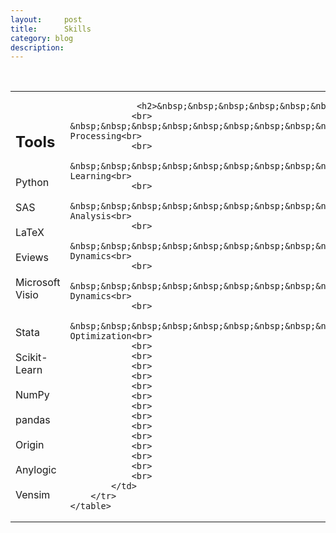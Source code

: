 ```yaml
---
layout:     post
title:      Skills
category: blog
description: 
---
```

<br>
<html>
    <table style="margin-left: auto; margin-right: auto;">
        <tr>
            <td>
                <!--左侧内容-->
                <h2>Tools</h2>
                <br>
                Python<br>
                <br>
                SAS<br>
                <br>
                LaTeX<br>
                <br>
                Eviews<br>
                <br>
               Microsoft Visio &nbsp;&nbsp;&nbsp;&nbsp;&nbsp;&nbsp;&nbsp;&nbsp;&nbsp;&nbsp;<br>
                <br>
                Stata<br>
                <br>
                Scikit-Learn<br>
                <br>
                NumPy<br>
                <br>
                pandas<br>
                <br>
                Origin<br>
                <br>
                Anylogic<br>
                <br>
                Vensim
            </td>
            <td>
                <!--右侧内容-->
               
                 <h2>&nbsp;&nbsp;&nbsp;&nbsp;&nbsp;&nbsp;&nbsp;&nbsp;&nbsp;&nbsp;&nbsp;&nbsp;&nbsp;&nbsp;&nbsp;&nbsp;&nbsp;&nbsp;&nbsp;&nbsp;&nbsp;&nbsp;&nbsp;&nbsp;&nbsp;&nbsp;&nbsp;&nbsp;&nbsp;&nbsp;&nbsp;&nbsp;&nbsp;&nbsp;&nbsp;&nbsp;&nbsp;&nbsp;&nbsp;&nbsp;&nbsp;&nbsp;&nbsp;&nbsp;&nbsp;&nbsp;&nbsp;&nbsp;Others</h2>
                <br>               &nbsp;&nbsp;&nbsp;&nbsp;&nbsp;&nbsp;&nbsp;&nbsp;&nbsp;&nbsp;&nbsp;&nbsp;&nbsp;&nbsp;&nbsp;&nbsp;&nbsp;&nbsp;&nbsp;&nbsp;&nbsp;&nbsp;&nbsp;&nbsp;&nbsp;&nbsp;&nbsp;&nbsp;&nbsp;&nbsp;&nbsp;&nbsp;&nbsp;&nbsp;&nbsp;&nbsp;&nbsp;&nbsp;&nbsp;&nbsp;&nbsp;&nbsp;&nbsp;&nbsp;&nbsp;&nbsp;&nbsp;&nbsp;&nbsp;&nbsp;&nbsp;&nbsp;&nbsp;&nbsp;&nbsp;&nbsp;&nbsp;&nbsp;&nbsp;&nbsp;&nbsp;&nbsp;&nbsp;&nbsp;&nbsp;&nbsp;&nbsp;&nbsp;Data Processing<br>
                <br>
                &nbsp;&nbsp;&nbsp;&nbsp;&nbsp;&nbsp;&nbsp;&nbsp;&nbsp;&nbsp;&nbsp;&nbsp;&nbsp;&nbsp;&nbsp;&nbsp;&nbsp;&nbsp;&nbsp;&nbsp;&nbsp;&nbsp;&nbsp;&nbsp;&nbsp;&nbsp;&nbsp;&nbsp;&nbsp;&nbsp;&nbsp;&nbsp;&nbsp;&nbsp;&nbsp;&nbsp;&nbsp;&nbsp;&nbsp;&nbsp;&nbsp;&nbsp;&nbsp;&nbsp;&nbsp;&nbsp;&nbsp;&nbsp;&nbsp;&nbsp;&nbsp;&nbsp;&nbsp;&nbsp;&nbsp;&nbsp;&nbsp;&nbsp;&nbsp;&nbsp;&nbsp;&nbsp;&nbsp;&nbsp;&nbsp;&nbsp;&nbsp;&nbsp;Supervised Learning<br>
                <br>
                &nbsp;&nbsp;&nbsp;&nbsp;&nbsp;&nbsp;&nbsp;&nbsp;&nbsp;&nbsp;&nbsp;&nbsp;&nbsp;&nbsp;&nbsp;&nbsp;&nbsp;&nbsp;&nbsp;&nbsp;&nbsp;&nbsp;&nbsp;&nbsp;&nbsp;&nbsp;&nbsp;&nbsp;&nbsp;&nbsp;&nbsp;&nbsp;&nbsp;&nbsp;&nbsp;&nbsp;&nbsp;&nbsp;&nbsp;&nbsp;&nbsp;&nbsp;&nbsp;&nbsp;&nbsp;&nbsp;&nbsp;&nbsp;&nbsp;&nbsp;&nbsp;&nbsp;&nbsp;&nbsp;&nbsp;&nbsp;&nbsp;&nbsp;&nbsp;&nbsp;&nbsp;&nbsp;&nbsp;&nbsp;&nbsp;&nbsp;&nbsp;&nbsp;Sentiment Analysis<br>
                <br>
                &nbsp;&nbsp;&nbsp;&nbsp;&nbsp;&nbsp;&nbsp;&nbsp;&nbsp;&nbsp;&nbsp;&nbsp;&nbsp;&nbsp;&nbsp;&nbsp;&nbsp;&nbsp;&nbsp;&nbsp;&nbsp;&nbsp;&nbsp;&nbsp;&nbsp;&nbsp;&nbsp;&nbsp;&nbsp;&nbsp;&nbsp;&nbsp;&nbsp;&nbsp;&nbsp;&nbsp;&nbsp;&nbsp;&nbsp;&nbsp;&nbsp;&nbsp;&nbsp;&nbsp;&nbsp;&nbsp;&nbsp;&nbsp;&nbsp;&nbsp;&nbsp;&nbsp;&nbsp;&nbsp;&nbsp;&nbsp;&nbsp;&nbsp;&nbsp;&nbsp;&nbsp;&nbsp;&nbsp;&nbsp;&nbsp;&nbsp;&nbsp;&nbsp;System Dynamics<br>
                <br>
                &nbsp;&nbsp;&nbsp;&nbsp;&nbsp;&nbsp;&nbsp;&nbsp;&nbsp;&nbsp;&nbsp;&nbsp;&nbsp;&nbsp;&nbsp;&nbsp;&nbsp;&nbsp;&nbsp;&nbsp;&nbsp;&nbsp;&nbsp;&nbsp;&nbsp;&nbsp;&nbsp;&nbsp;&nbsp;&nbsp;&nbsp;&nbsp;&nbsp;&nbsp;&nbsp;&nbsp;&nbsp;&nbsp;&nbsp;&nbsp;&nbsp;&nbsp;&nbsp;&nbsp;&nbsp;&nbsp;&nbsp;&nbsp;&nbsp;&nbsp;&nbsp;&nbsp;&nbsp;&nbsp;&nbsp;&nbsp;&nbsp;&nbsp;&nbsp;&nbsp;&nbsp;&nbsp;&nbsp;&nbsp;&nbsp;&nbsp;&nbsp;&nbsp;Nonlinear Dynamics<br>
                <br>
                &nbsp;&nbsp;&nbsp;&nbsp;&nbsp;&nbsp;&nbsp;&nbsp;&nbsp;&nbsp;&nbsp;&nbsp;&nbsp;&nbsp;&nbsp;&nbsp;&nbsp;&nbsp;&nbsp;&nbsp;&nbsp;&nbsp;&nbsp;&nbsp;&nbsp;&nbsp;&nbsp;&nbsp;&nbsp;&nbsp;&nbsp;&nbsp;&nbsp;&nbsp;&nbsp;&nbsp;&nbsp;&nbsp;&nbsp;&nbsp;&nbsp;&nbsp;&nbsp;&nbsp;&nbsp;&nbsp;&nbsp;&nbsp;&nbsp;&nbsp;&nbsp;&nbsp;&nbsp;&nbsp;&nbsp;&nbsp;&nbsp;&nbsp;&nbsp;&nbsp;&nbsp;&nbsp;&nbsp;&nbsp;&nbsp;&nbsp;&nbsp;&nbsp;Nonlinear Optimization<br>
                <br>
                <br>
                <br>
                <br>
                <br>
                <br>
                <br>
                <br>
                <br>
                <br>
                <br>
                <br>
                <br>
                <br>
            </td>
        </tr>
    </table>
</html>

